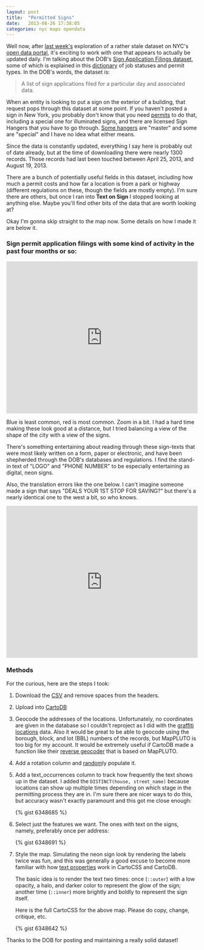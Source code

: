 ```yaml
---
layout: post
title:  "Permitted Signs"
date:   2013-08-26 17:38:05
categories: nyc maps opendata
---
```


Well now, after [last week's][accidental-graffiti] exploration of a rather stale
dataset on NYC's [open data portal][portal], it's exciting to work with one that
appears to actually be updated daily. I'm talking about the DOB's 
[Sign Application Filings dataset][data], some of which is explained in this
[dictionary][dict] of job statuses and permit types. In the DOB's words, the
dataset is:

> A list of sign applications filed for a particular day and associated data.

When an entity is looking to put a sign on the exterior of a building, that 
request pops through this dataset at some point. If you haven't posted a sign in
New York, you probably don't know that you need [permits][] to do that,
including a special one for illuminated signs, and there are licensed Sign
Hangers that you have to go through. [Some hangers][special] are "master" and 
some are "special" and I have no idea what either means.

Since the data is constantly updated, everything I say here is probably out of 
date already, but at the time of downloading there were nearly 1300 records. 
Those records had last been touched between April 25, 2013, and August 19, 2013.

There are a bunch of potentially useful fields in this dataset, including how
much a permit costs and how far a location is from a park or highway (different 
regulations on these, though the fields are mostly empty). I'm sure there are 
others, but once I ran into **Text on Sign** I stopped looking at anything else.
Maybe you'll find other bits of the data that are worth looking at?

Okay I'm gonna skip straight to the map now. Some details on how I made it are
below it.

### Sign permit application filings with some kind of activity in the past four months or so:
<iframe width='100%' height='400' frameborder='0' src='http://eric.cartodb.com/viz/22a36ecc-0eb6-11e3-8f2f-5404a6a69006/embed_map?title=false&description=false&search=false&shareable=false&cartodb_logo=true&layer_selector=false&legends=false&scrollwheel=true&sublayer_options=1&sql=SELECT%20%0A%20%20%20%20house%2C%0A%20%20%20%20street_name%2C%0A%20%20%20%20MIN(cartodb_id)%20AS%20cartodb_id%2C%0A%20%20%20%20MIN(the_geom)%20AS%20the_geom%2C%20%0A%20%20%20%20MIN(the_geom_webmercator)%20AS%20the_geom_webmercator%2C%0A%20%20%20%20MIN(text_on_sign)%20AS%20text_on_sign%2C%0A%20%20%20%20MAX(text_occurrences)%20AS%20text_occurrences%2C%0A%20%20%20%20MIN(rotation)%20AS%20rotation%0AFROM%20sign_application_filings%0AWHERE%20text_on_sign%20!%3D%20''%0AGROUP%20BY%20house%2C%20street_name%2C%20text_on_sign&sw_lat=40.64000942809261&sw_lon=-74.19204711914062&ne_lat=40.883409680091006&ne_lon=-73.53286743164062'></iframe>

Blue is least common, red is most common. Zoom in a bit. I had a hard time
making these look good at a distance, but I tried balancing a view of the shape
of the city with a view of the signs.

There's something entertaining about reading through these sign-texts that were
most likely written on a form, paper or electronic, and have been shepherded
through the DOB's databases and regulations. I find the stand-in text of "LOGO"
and "PHONE NUMBER" to be especially entertaining as digital, neon signs.

Also, the translation errors like the one below. I can't imagine someone made a
sign that says "DEALS YOUR 1ST STOP FOR SAVING?" but there's a nearly identical
one to the west a bit, so who knows.

<iframe width='100%' height='400' frameborder='0' src='http://eric.cartodb.com/viz/77e7ea98-0baf-11e3-8684-5404a6a69006/embed_map?title=false&description=false&search=false&shareable=false&cartodb_logo=true&layer_selector=false&legends=false&scrollwheel=true&sublayer_options=1&sql=SELECT%20%0A%20%20%20%20house%2C%0A%20%20%20%20street_name%2C%0A%20%20%20%20MIN(cartodb_id)%20AS%20cartodb_id%2C%0A%20%20%20%20MIN(the_geom)%20AS%20the_geom%2C%20%0A%20%20%20%20MIN(the_geom_webmercator)%20AS%20the_geom_webmercator%2C%0A%20%20%20%20MIN(text_on_sign)%20AS%20text_on_sign%2C%0A%20%20%20%20MAX(text_occurrences)%20AS%20text_occurrences%2C%0A%20%20%20%20MIN(rotation)%20AS%20rotation%0AFROM%20sign_application_filings%0AWHERE%20text_on_sign%20!%3D%20''%0AGROUP%20BY%20house%2C%20street_name%2C%20text_on_sign&sw_lat=40.62646106367355&sw_lon=-73.97712707519531&ne_lat=40.687407052121316&ne_lon=-73.81233215332031'></iframe>


### Methods

For the curious, here are the steps I took:

1. Download the [CSV][data] and remove spaces from the headers.
1. Upload into [CartoDB][]
1.  Geocode the addresses of the locations. Unfortunately, no coordinates are
    given in the database so I couldn't reproject as I did with the 
    [graffiti locations][accidental-graffiti] data. Also it would be great to be
    able to geocode using the borough, block, and lot (BBL) numbers of the 
    records, but MapPLUTO is too big for my account. It would be extremely
    useful if CartoDB made a function like their 
    [reverse geocoder][reverse-geocoder] that is based on MapPLUTO.
1.  Add a rotation column and [random][]ly populate it.
1.  Add a text\_occurrences column to track how frequently the text shows up in
    the dataset. I added the `DISTINCT(house, street_name)` because locations can 
    show up multiple times depending on which stage in the permitting process they
    are in. I'm sure there are nicer ways to do this, but accuracy wasn't exactly
    paramount and this got me close enough:

    {% gist 6348685 %}

1. Select just the features we want. The ones with text on the signs, namely,
    preferably once per address:

    {% gist 6348691 %}

1.  Style the map. Simulating the neon sign look by rendering the labels twice
    was fun, and this was generally a good excuse to become more familiar with
    how [text properties][text] work in CartoCSS and CartoDB. 

    The basic idea is to render the text two times: once (`::outer`) with a low 
    opacity, a halo, and darker color to represent the glow of the sign; 
    another time (`::inner`) more brightly and boldly to represent the sign 
    itself.

    Here is the full CartoCSS for the above map. Please do copy, change, 
    critique, etc.

    {% gist 6348642 %}

Thanks to the DOB for posting and maintaining a really solid dataset!

[accidental-graffiti]: /nyc/maps/opendata/2013/08/18/graffiti-is-intentional.html
[portal]: https://data.cityofnewyork.us/
[data]: https://data.cityofnewyork.us/Housing-Development/Sign-Application-Filings/nyis-y4yr
[dict]: http://www.nyc.gov/html/dob/downloads/pdf/bisjobstatus.pdf
[permits]: http://www.nyc.gov/html/dob/html/development/install_sign.shtml
[special]: http://www.nyc.gov/html/dob/downloads/pdf/sign_hanger.pdf
[CartoDB]: http://cartodb.com
[reverse-geocoder]: http://blog.cartodb.com/post/58247530913/free-geocoder-for-new-york-based-on-pluto-open-data
[random]: http://www.postgresql.org/docs/current/static/functions-math.html
[text]: http://www.mapbox.com/carto/api/2.1.0/#text
